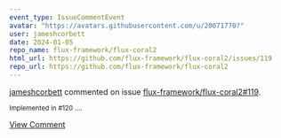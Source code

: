 ```yaml
---
event_type: IssueCommentEvent
avatar: "https://avatars.githubusercontent.com/u/20071770?"
user: jameshcorbett
date: 2024-01-05
repo_name: flux-framework/flux-coral2
html_url: https://github.com/flux-framework/flux-coral2/issues/119
repo_url: https://github.com/flux-framework/flux-coral2
---
```


<a href='https://github.com/jameshcorbett' target='_blank'>jameshcorbett</a> commented on issue <a href='https://github.com/flux-framework/flux-coral2/issues/119' target='_blank'>flux-framework/flux-coral2#119</a>.

<small>Implemented in #120 ....</small>

<a href='https://github.com/flux-framework/flux-coral2/issues/119' target='_blank'>View Comment</a>